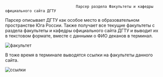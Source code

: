                                                
                                    Парсер раздела Факультеты и кафедры официального сайта ДГТУ
Парсер описывает ДГТУ как особое место в образовательном пространстве Юга России. Также получает все текущие факультеты с раздела факультеты и кафедры официального сайта ДГТУ и выводит их в текстовом формате, вместе с данными о ФИО деканов в терминал.

![факультет](https://user-images.githubusercontent.com/86555395/208658770-6b1a27cf-0e22-4fab-91c6-867b072638b5.PNG)

В тоже время в терминале выводятся ссылки на факультеты данного сайта.

![ссылки](https://user-images.githubusercontent.com/86555395/208660403-54086044-a088-44fa-8e3d-203dfb54c728.PNG)

